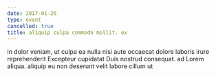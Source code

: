 ```yaml
---
date: 2017-01-26
type: event
cancelled: true
title: aliquip culpa commodo mollit. ex
---
```

in dolor veniam, ut culpa ea nulla nisi aute occaecat dolore laboris irure reprehenderit Excepteur cupidatat Duis nostrud consequat. ad Lorem aliqua. aliquip eu non deserunt velit labore cillum ut